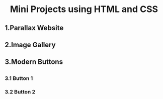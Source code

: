 <h1 style="text-align: center;">Mini Projects using HTML and CSS</h1>
<h2>1.Parallax Website<h2>
<h2>2.Image Gallery<h2>
<h2>3.Modern Buttons<h2>
<h3>3.1 Button 1<h3>
<h3>3.2 Button 2<h3>